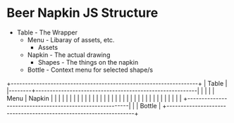 # Beer Napkin JS Structure
- Table - The Wrapper
  - Menu - Libaray of assets, etc.
    - Assets
  - Napkin - The actual drawing
    - Shapes - The things on the napkin
  - Bottle - Context menu for selected shape/s

 +------------------------------------------------------------------+
 | Table                                                            |
 |--------+---------------------------------------------------------|
 |        |                                                         |
 |  Menu  |                     Napkin                              |
 |        |                                                         |
 |        |                                                         |
 |        |                                                         |
 |        |                                                         |
 |        |                                                         |
 |        |                                                         |
 |        |                                                         |
 |        |                                                         |
 |        |                                                         |
 |        |                                                         |
 |        |                                                         |
 |        +---------------------------------------------------------|
 |        |                     Bottle                              |
 +------------------------------------------------------------------+


